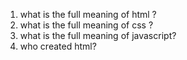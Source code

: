 1) what is the full meaning of html ?
2) what is the full meaning of css ?
3) what is the full meaning of javascript?
4) who created html?
